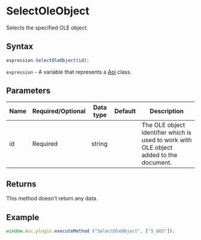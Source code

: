 # SelectOleObject

Selects the specified OLE object.

## Syntax

```javascript
expression.SelectOleObject(id);
```

`expression` - A variable that represents a [Api](Methods.md) class.

## Parameters

| **Name** | **Required/Optional** | **Data type** | **Default** | **Description** |
| ------------- | ------------- | ------------- | ------------- | ------------- |
| id | Required | string |  | The OLE object identifier which is used to work with OLE object added to the document. |

## Returns

This method doesn't return any data.

## Example

```javascript
window.Asc.plugin.executeMethod ("SelectOleObject", ["5_665"]);
```
